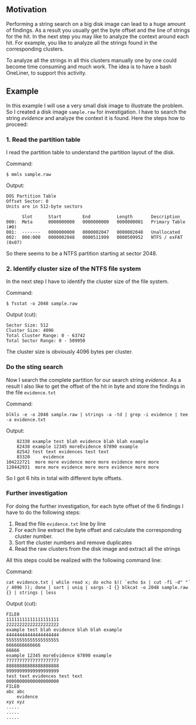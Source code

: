## Motivation

Performing a string search on a big disk image can lead to a huge amount of findings.
As a result you usually get the byte offset and the line of strings for the hit. In
the next step you may like to analyze the context around each hit. For example, you
like to analyze all the strings found in the corresponding clusters.

To analyze all the strings in all this clusters manually one by one could become time
consuming and much work. The idea is to have a bash OneLiner, to support this activity.

## Example

In this example I will use a very small disk image to illustrate the problem. So I 
created a disk image ```sample.raw``` for investigation. I have to search the string 
*evidence* and analyze the context it is found. Here the steps how to proceed:

### 1. Read the partition table

I read the partition table to understand the partition layout of the disk.

Command:
~~~
$ mmls sample.raw
~~~
Output:
~~~
DOS Partition Table
Offset Sector: 0
Units are in 512-byte sectors

      Slot      Start        End          Length       Description
000:  Meta      0000000000   0000000000   0000000001   Primary Table (#0)
001:  -------   0000000000   0000002047   0000002048   Unallocated
002:  000:000   0000002048   0000511999   0000509952   NTFS / exFAT (0x07)
~~~

So there seems to be a NTFS partition starting at sector 2048.

### 2. Identify cluster size of the NTFS file system

In the next step I have to identify the cluster size of the file system.

Command:
~~~
$ fsstat -o 2048 sample.raw
~~~
Output (cut):
~~~
Sector Size: 512
Cluster Size: 4096
Total Cluster Range: 0 - 63742
Total Sector Range: 0 - 509950
~~~

The cluster size is obviously 4096 bytes per cluster.

### Do the sting search

Now I search the complete partition for our search string *evidence*. 
As a result I also like to get the offset of the hit in byte and store
the findings in the file ```evidence.txt```

Command:
~~~
blkls -e -o 2048 sample.raw | strings -a -td | grep -i evidence | tee -a evidence.txt
~~~
Output:
~~~
    82330 example test blah evidence blah blah example
    82438 example 12345 moreEvidence 67890 example
    82542 test text evidences test text
    83320     evidence
104222721  more more evidence more more evidence more more
120442931  more more evidence more more evidence more more
~~~

So I got 6 hits in total with different byte offsets.

### Further investigation

For doing the further investigation, for each byte offset of the 6 findings I have to do the following steps:

1. Read the file ```evidence.txt``` line by line
2. For each line extract the byte offset and calculate the corresponding cluster number.
3. Sort the cluster numbers and remove duplicates
4. Read the raw clusters from the disk image and extract all the strings

All this steps could be realized with the following command line:

Command:
~~~
cat evidence.txt | while read x; do echo $(( `echo $x | cut -f1 -d" "` / 4096 )); done | sort | uniq | xargs -I {} blkcat -o 2048 sample.raw {} | strings | less
~~~

Output (cut):
~~~
FILE0
11111111111111111111
22222222222222222222
example test blah evidence blah blah example
44444444444444444444
55555555555555555555
6666666666666
66666
example 12345 moreEvidence 67890 example
77777777777777777777
88888888888888888888
99999999999999999999
test text evidences test text
00000000000000000000 
FILE0
abc abc
    evidence
xyz xyz
.....
.....
.....
~~~






